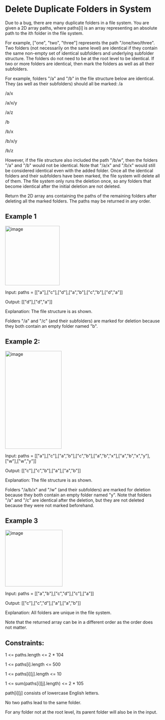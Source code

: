 # Delete Duplicate Folders in System
Due to a bug, there are many duplicate folders in a file system. You are given a 2D array paths, where paths[i] is an array representing an absolute path to the ith folder in the file system.

For example, ["one", "two", "three"] represents the path "/one/two/three".
Two folders (not necessarily on the same level) are identical if they contain the same non-empty set of identical subfolders and underlying subfolder structure. The folders do not need to be at the root level to be identical. If two or more folders are identical, then mark the folders as well as all their subfolders.

For example, folders "/a" and "/b" in the file structure below are identical. They (as well as their subfolders) should all be marked:
/a

/a/x

/a/x/y

/a/z

/b

/b/x

/b/x/y

/b/z

However, if the file structure also included the path "/b/w", then the folders "/a" and "/b" would not be identical. Note that "/a/x" and "/b/x" would still be considered identical even with the added folder.
Once all the identical folders and their subfolders have been marked, the file system will delete all of them. The file system only runs the deletion once, so any folders that become identical after the initial deletion are not deleted.

Return the 2D array ans containing the paths of the remaining folders after deleting all the marked folders. The paths may be returned in any order.

## Example 1
<img width="177" height="193" alt="image" src="https://github.com/user-attachments/assets/48b1ba0e-aaa0-4644-971c-49abd35b985f" />

Input: paths = [["a"],["c"],["d"],["a","b"],["c","b"],["d","a"]]

Output: [["d"],["d","a"]]

Explanation: The file structure is as shown.

Folders "/a" and "/c" (and their subfolders) are marked for deletion because they both contain an empty
folder named "b".

## Example 2:
<img width="183" height="318" alt="image" src="https://github.com/user-attachments/assets/bff67cee-21ab-4eb5-a1f3-7bd5538143e0" />

Input: paths = [["a"],["c"],["a","b"],["c","b"],["a","b","x"],["a","b","x","y"],["w"],["w","y"]]

Output: [["c"],["c","b"],["a"],["a","b"]]

Explanation: The file structure is as shown. 

Folders "/a/b/x" and "/w" (and their subfolders) are marked for deletion because they both contain an empty folder named "y".
Note that folders "/a" and "/c" are identical after the deletion, but they are not deleted because they were not marked beforehand.

## Example 3
<img width="186" height="184" alt="image" src="https://github.com/user-attachments/assets/3153cdec-ad39-4559-9c71-ce7b6955fc4f" />

Input: paths = [["a","b"],["c","d"],["c"],["a"]]

Output: [["c"],["c","d"],["a"],["a","b"]]

Explanation: All folders are unique in the file system.

Note that the returned array can be in a different order as the order does not matter.
 

## Constraints:

1 <= paths.length <= 2 * 104

1 <= paths[i].length <= 500

1 <= paths[i][j].length <= 10

1 <= sum(paths[i][j].length) <= 2 * 105

path[i][j] consists of lowercase English letters.

No two paths lead to the same folder.

For any folder not at the root level, its parent folder will also be in the input.


